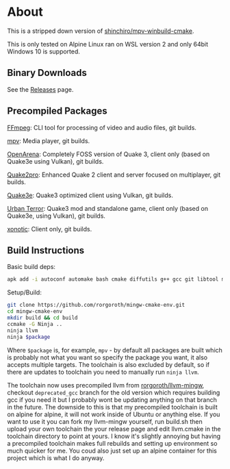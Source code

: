 # About

This is a stripped down version of [shinchiro/mpv-winbuild-cmake](https://github.com/shinchiro/mpv-winbuild-cmake).

This is only tested on Alpine Linux ran on WSL version 2 and only 64bit Windows 10 is supported.

## Binary Downloads

See the [Releases](https://github.com/rorgoroth/mingw-cmake-env/releases) page.

## Precompiled Packages

[FFmpeg](https://github.com/FFmpeg/FFmpeg): CLI tool for processing of video and audio files, git builds.

[mpv](https://github.com/mpv-player/mpv): Media player, git builds.

[OpenArena](https://github.com/rorgoroth/Quake3e-OpenArena): Completely FOSS version of Quake 3, client only (based on Quake3e using Vulkan), git builds.

[Quake2pro](https://github.com/skullernet/q2pro): Enhanced Quake 2 client and server focused on multiplayer, git builds.

[Quake3e](https://github.com/ec-/Quake3e): Quake3 optimized client using Vulkan, git builds.

[Urban Terror](https://github.com/omg-urt/urbanterror-slim): Quake3 mod and standalone game, client only (based on Quake3e, using Vulkan), git builds.

[xonotic](https://github.com/rorgoroth/darkplaces-mingw-w64): Client only, git builds.

## Build Instructions

Basic build deps:

```bash
apk add -i autoconf automake bash cmake diffutils g++ gcc git libtool make meson nasm p7zip patch pkgconf po4a py3-mako samurai texinfo yasm
```

Setup/Build:

```bash
git clone https://github.com/rorgoroth/mingw-cmake-env.git
cd mingw-cmake-env
mkdir build && cd build
ccmake -G Ninja ..
ninja llvm
ninja $package
```

Where `$package` is, for example, `mpv` -  by default all packages are built which is probably not what you want so specify the package you want, it also accepts multiple targets. The toolchain is also excluded by default, so if there are updates to toolchain you need to manually run `ninja llvm`.

The toolchain now uses precompiled llvm from [rorgoroth/llvm-mingw](https://github.com/rorgoroth/llvm-mingw), checkout `deprecated_gcc` branch for the old version which requires building gcc if you need it but I probably wont be updating anything on that branch in the future. The downside to this is that my precompiled toolchain is built on alpine for alpine, it will not work inside of Ubuntu or anything else. If you want to use it you can fork my llvm-mingw yourself, run build.sh then upload your own toolchain the your release page and edit llvm.cmake in the toolchain directory to point at yours. I know it's slightly annoying but having a precompiled toolchain makes full rebuilds and setting up environment so much quicker for me. You coud also just set up an alpine container for this project which is what I do anyway.